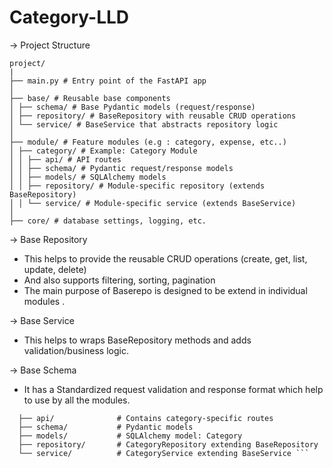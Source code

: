 # Category-LLD

-> Project Structure

```
project/
|
├── main.py # Entry point of the FastAPI app
│
├── base/ # Reusable base components
│ ├── schema/ # Base Pydantic models (request/response)
│ ├── repository/ # BaseRepository with reusable CRUD operations
│ └── service/ # BaseService that abstracts repository logic
│
├── module/ # Feature modules (e.g : category, expense, etc..)
│ ├── category/ # Example: Category Module
│ │ ├── api/ # API routes
│ │ ├── schema/ # Pydantic request/response models
│ │ ├── models/ # SQLAlchemy models
│ │ ├── repository/ # Module-specific repository (extends BaseRepository)
│ │ └── service/ # Module-specific service (extends BaseService)
│
├── core/ # database settings, logging, etc. 
```

-> Base Repository

- This helps to provide the reusable CRUD operations (create, get, list, update, delete)
- And also supports filtering, sorting, pagination
- The main purpose of Baserepo is designed to be extend in individual modules .

-> Base Service

- This helps to wraps BaseRepository methods and adds validation/business logic.

-> Base Schema

- It has a Standardized request validation and response format which help to use by all the modules.


```category/
  ├── api/              # Contains category-specific routes
  ├── schema/           # Pydantic models
  ├── models/           # SQLAlchemy model: Category
  ├── repository/       # CategoryRepository extending BaseRepository
  └── service/          # CategoryService extending BaseService ```
